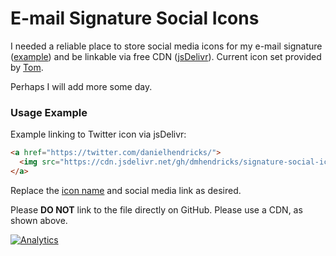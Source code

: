 # E-mail Signature Social Icons

I needed a reliable place to store social media icons for my e-mail signature ([example](https://rawcdn.githack.com/dmhendricks/signature-social-icons/85c0bc02d99b57c8409829f726acf68d5f620de4/signature-example.html)) and be linkable via free CDN ([jsDelivr](https://www.jsdelivr.com/?utm_source=github.com&utm_medium=campaign&utm_content=link&utm_campaign=dmhendricks%2Fsignature-social-icons)). Current icon set provided by [Tom](http://tomswebspace.com/round-social-media-icons/?utm_source=github.com&utm_medium=campaign&utm_content=link&utm_campaign=dmhendricks%2Fsignature-social-icons).

Perhaps I will add more some day.

### Usage Example

Example linking to Twitter icon via jsDelivr:

```html
<a href="https://twitter.com/danielhendricks/">
  <img src="https://cdn.jsdelivr.net/gh/dmhendricks/signature-social-icons/icons/round-flat-filled/twitter.png" alt="Twitter" title="Twitter" width="25" height="25" />
</a>
```

Replace the [icon name](https://github.com/dmhendricks/signature-social-icons/tree/master/icons/round-flat-filled) and social media link as desired.

Please **DO NOT** link to the file directly on GitHub. Please use a CDN, as shown above.

[![Analytics](https://ga-beacon.appspot.com/UA-126205765-1/dmhendricks/signature-social-icons?flat)](https://ga-beacon.appspot.com/?utm_source=github.com&utm_medium=campaign&utm_content=button&utm_campaign=dmhendricks%2Fsignature-social-icons)
